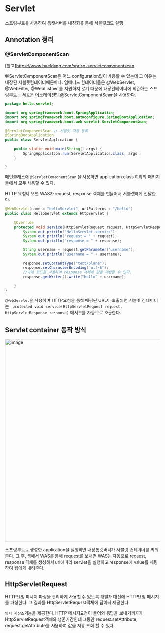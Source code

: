 # Servlet

스프링부트를 사용하여 톰캣서버를 내장화를 통해 서블릿코드 실행

## Annotation 정리
### @ServletComponentScan
[참고]https://www.baeldung.com/spring-servletcomponentscan

@ServletComponentScan은 어느 configuration없이 사용할 수 있는데 그 이유는 내장된 서블렛컨테이너때문이다. 임베디드 컨테이너들은 @WebServlet, @WebFilter, @WebListner 를 지원하지 않기 때문에 내장컨테이너에 의존하는 스프링부트는 세로운 어노테이션인 @ServletComponentScam을 사용한다.
```java
package hello.servlet;

import org.springframework.boot.SpringApplication;
import org.springframework.boot.autoconfigure.SpringBootApplication;
import org.springframework.boot.web.servlet.ServletComponentScan;

@ServletComponentScan // 서블릿 자동 등록
@SpringBootApplication
public class ServletApplication {

	public static void main(String[] args) {
		SpringApplication.run(ServletApplication.class, args);
	}

}
```

메인클래스에 `@ServletComponentScan` 을 사용하면 application.class 하위의 패키지들에서 모두 사용할 수 있다. 

HTTP 요청이 오면 WAS가 request, response 객체를 만들어서 서블렛에게 전달한다.

```java
@WebServlet(name = "helloServlet", urlPatterns = "/hello")
public class HelloServlet extends HttpServlet {

    @Override
    protected void service(HttpServletRequest request, HttpServletResponse response) throws ServletException, IOException {
        System.out.println("HelloServlet.service");
        System.out.println("request = " + request);
        System.out.println("response = " + response);

        String username = request.getParameter("username");
        System.out.println("username = " + username);

        response.setContentType("text/plane");
        response.setCharacterEncoding("utf-8");
        //아래 코드를 사용하여 response 객체에 값을 대입할 수 있다.
        response.getWriter().write("hello" + username);

    }
}
```

`@WebServlet`을 사용하여 HTTP요청을 통해 매핑된 URL이 호출되면 서블릿 컨테이너는 ` protected void service(HttpServletRequest request, HttpServletResponse response)` 메서드를 자동으로 호출한다. 

## Servlet container 동작 방식

<img width="659" alt="image" src="https://user-images.githubusercontent.com/43670838/209827848-9a6f703f-3e77-41bf-ac95-ef192a685fd4.png">

스프링부트로 생성한 application을 실행하면 내장톰캣버서가 서블릿 컨테이너를 띄워준다. 
그 후, 웹에서 WAS를 통해 request를 보내면 WAS는 자동으로 request, response 객체를 생성해서 url에따라 servlet을 실행하고 response에 value를 세팅하여 웹에게 내려준다. 


## HttpServletRequest
HTTP요청 메시지 파싱을 편리하게 사용할 수 있도록 개발자 대신에 HTTP요청 메시지를 파싱한다. 그 결과를 HttpServletRequest객체에 담아서 제공한다. 

` 임시 저장소 `기능을 제공한다. 
HTTP 메시지요청이 들어와 응답을 보내기까지가 HttpServletRequest객체의 생존기간인데 그동안 request.setAttribute, request.getAttribute를 사용하여 값을 저장 조회 할 수 있다. 


